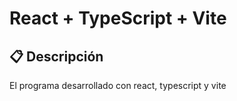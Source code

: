 # React + TypeScript + Vite

## 📋 Descripción

El programa desarrollado con react, typescript y vite



